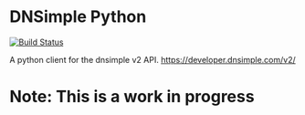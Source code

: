 DNSimple Python
====

[![Build Status](https://travis-ci.org/indradhanush/dnsimple2-python.svg?branch=master)](https://travis-ci.org/indradhanush/dnsimple2-python)

A python client for the dnsimple v2 API.
https://developer.dnsimple.com/v2/

# Note: This is a work in progress
